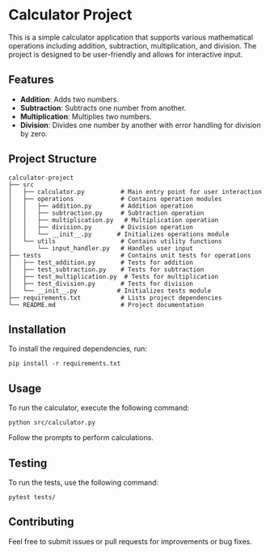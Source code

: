 # Calculator Project

This is a simple calculator application that supports various mathematical operations including addition, subtraction, multiplication, and division. The project is designed to be user-friendly and allows for interactive input.

## Features

- **Addition**: Adds two numbers.
- **Subtraction**: Subtracts one number from another.
- **Multiplication**: Multiplies two numbers.
- **Division**: Divides one number by another with error handling for division by zero.

## Project Structure

```
calculator-project
├── src
│   ├── calculator.py          # Main entry point for user interaction
│   ├── operations             # Contains operation modules
│   │   ├── addition.py        # Addition operation
│   │   ├── subtraction.py     # Subtraction operation
│   │   ├── multiplication.py   # Multiplication operation
│   │   ├── division.py        # Division operation
│   │   └── __init__.py       # Initializes operations module
│   └── utils                  # Contains utility functions
│       └── input_handler.py   # Handles user input
├── tests                      # Contains unit tests for operations
│   ├── test_addition.py       # Tests for addition
│   ├── test_subtraction.py    # Tests for subtraction
│   ├── test_multiplication.py  # Tests for multiplication
│   ├── test_division.py       # Tests for division
│   └── __init__.py           # Initializes tests module
├── requirements.txt           # Lists project dependencies
└── README.md                  # Project documentation
```

## Installation

To install the required dependencies, run:

```
pip install -r requirements.txt
```

## Usage

To run the calculator, execute the following command:

```
python src/calculator.py
```

Follow the prompts to perform calculations.

## Testing

To run the tests, use the following command:

```
pytest tests/
```

## Contributing

Feel free to submit issues or pull requests for improvements or bug fixes.